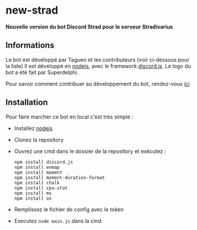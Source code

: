 # new-strad
**Nouvelle version du bot Discord Strad pour le serveur Stradivarius**

## Informations

Le bot est développé par Tagueo et les contributeurs (voir ci-dessous pour la liste)
Il est développé en [nodejs](https://nodejs.org/en/), avec le framework [discord.js](https://discord.js.org/#/).
Le logo du bot a été fait par Superdelphi.

Pour savoir comment contribuer au développement du bot, rendez-vous [ici](https://github.com/Tagueo/new-strad/blob/master/CONTRIBUTING.md)

## Installation
Pour faire marcher ce bot en local c'est très simple :

- Installez [nodejs](https://nodejs.org/en/)
- Clonez la repository
- Ouvrez une cmd dans le dossier de la repository et exécutez :

  ```
  npm install discord.js
  npm install enmap
  npm install moment
  npm install moment-duration-format
  npm install chalk
  npm install cpu-stat
  npm install ms
  npm install os
  ```
  
- Remplissez le fichier de config avec le token

- Executez `node main.js` dans la cmd
